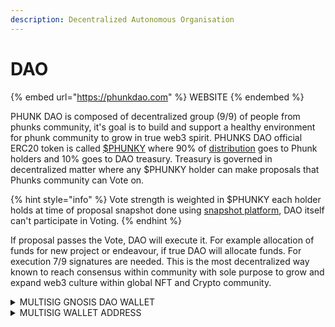 ```yaml
---
description: Decentralized Autonomous Organisation
---
```


# DAO

{% embed url="https://phunkdao.com" %}
WEBSITE
{% endembed %}

PHUNK DAO is composed of decentralized group (9/9) of people from phunks community, it's goal is to build and support a healthy environment for phunk community to grow in true web3 spirit. PHUNKS DAO official ERC20 token is called [$PHUNKY](phunky.md) where 90% of [distribution](phunky.md) goes to Phunk holders and 10% goes to DAO treasury. Treasury is governed in decentralized matter where any $PHUNKY holder can make proposals that Phunks community can Vote on.&#x20;

{% hint style="info" %}
Vote strength is weighted in $PHUNKY each holder holds at time of proposal snapshot done using [snapshot platform](https://snapshot.org/#/), DAO itself can't participate in Voting.&#x20;
{% endhint %}

If proposal passes the Vote, DAO will execute it. For example allocation of funds for new project or endeavour, if true DAO will allocate funds. For execution 7/9 signatures are needed. This is the most decentralized way known to reach consensus within community with sole purpose to grow and expand web3 culture within global NFT and Crypto community.

<details>

<summary>MULTISIG GNOSIS DAO WALLET</summary>

[https://gnosis-safe.io/app/eth:0xf8A4b33A98Ce506B43225002Bb16E0a3bf29882e/balances](https://gnosis-safe.io/app/eth:0xf8A4b33A98Ce506B43225002Bb16E0a3bf29882e/balances)

</details>

<details>

<summary>MULTISIG WALLET ADDRESS</summary>

[https://etherscan.io/address/0xf8a4b33a98ce506b43225002bb16e0a3bf29882e](https://etherscan.io/address/0xf8a4b33a98ce506b43225002bb16e0a3bf29882e)

</details>
